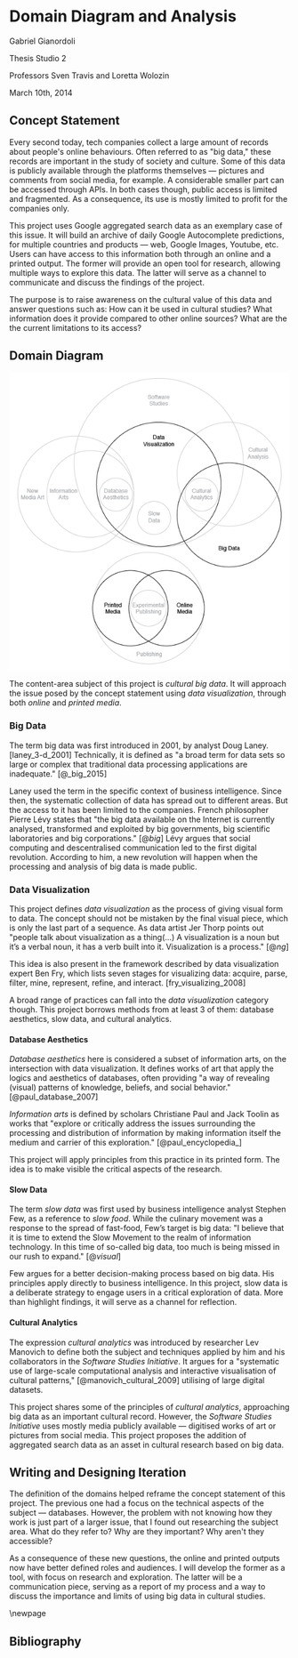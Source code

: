 # Domain Diagram and Analysis

Gabriel Gianordoli

Thesis Studio 2

Professors Sven Travis and Loretta Wolozin

March 10th, 2014


## Concept Statement

Every second today, tech companies collect a large amount of records about people's online behaviours. Often referred to as "big data," these records are important in the study of society and culture. Some of this data is publicly available through the platforms themselves — pictures and comments from social media, for example. A considerable smaller part can be accessed through APIs. In both cases though, public access is limited and fragmented. As a consequence, its use is mostly limited to profit for the companies only.

This project uses Google aggregated search data as an exemplary case of this issue. It will build an archive of daily Google Autocomplete predictions, for multiple countries and products — web, Google Images, Youtube, etc. Users can have access to this information both through an online and a printed output. The former will provide an open tool for research, allowing multiple ways to explore this data. The latter will serve as a channel to communicate and discuss the findings of the project.

The purpose is to raise awareness on the cultural value of this data and answer questions such as: How can it be used in cultural studies? What information does it provide compared to other online sources? What are the the current limitations to its access?


## Domain Diagram

![The core domains of this project (in black) and their relation to subsets and larger fields](images/domain_diagram-01.png)


The content-area subject of this project is *cultural big data*. It will approach the issue posed by the concept statement using *data visualization*, through both *online* and *printed media*.


### Big Data

The term big data was first introduced in 2001, by analyst Doug Laney. [laney_3-d_2001] Technically, it is defined as "a broad term for data sets so large or complex that traditional data processing applications are inadequate." [@_big_2015]

Laney used the term in the specific context of business intelligence. Since then, the systematic collection of data has spread out to different areas. But the access to it has been limited to the companies. French philosopher Pierre Lévy states that "the big data available on the Internet is currently analysed, transformed and exploited by big governments, big scientific laboratories and big corporations." [@_big_] Lévy argues that social computing and descentralised communication led to the first digital revolution. According to him, a new revolution will happen when the processing and analysis of big data is made public.


### Data Visualization

This project defines *data visualization* as the process of giving visual form to data. The concept should not be mistaken by the final visual piece, which is only the last part of a sequence. As data artist Jer Thorp points out "people talk about visualization as a thing(...) A visualization is a noun but it’s a verbal noun, it has a verb built into it. Visualization is a process." [@_ng_]

This idea is also present in the framework described by data visualization expert Ben Fry, which lists seven stages for visualizing data: acquire, parse, filter, mine, represent, refine, and interact. [fry_visualizing_2008]

A broad range of practices can fall into the *data visualization* category though. This project borrows methods from at least 3 of them: database aesthetics, slow data, and cultural analytics.


#### Database Aesthetics

*Database aesthetics* here is considered a subset of information arts, on the intersection with data visualization. It defines works of art that apply the logics and aesthetics of databases, often providing "a way of revealing (visual) patterns of knowledge, beliefs, and social behavior." [@paul_database_2007]

*Information arts* is defined by scholars Christiane Paul and Jack Toolin as works that "explore or critically address the issues surrounding the processing and distribution of information by making information itself the medium and carrier of this exploration." [@paul_encyclopedia_]

This project will apply principles from this practice in its printed form. The idea is to make visible the critical aspects of the research.


#### Slow Data

The term *slow data* was first used by business intelligence analyst Stephen Few, as a reference to *slow food*. While the culinary movement was a response to the spread of fast-food, Few’s target is big data: "I believe that it is time to extend the Slow Movement to the realm of information technology. In this time of so-called big data, too much is being missed in our rush to expand." [@_visual_]

Few argues for a better decision-making process based on big data. His principles apply directly to business intelligence. In this project, slow data is a deliberate strategy to engage users in a critical exploration of data. More than highlight findings, it will serve as a channel for reflection.


#### Cultural Analytics

The expression *cultural analytics* was introduced by researcher Lev Manovich to define both the subject and techniques applied by him and his collaborators in the *Software Studies Initiative*. It argues for a "systematic use of large-scale computational analysis and interactive visualisation of cultural patterns," [@manovich_cultural_2009] utilising of large digital datasets.

This project shares some of the principles of *cultural analytics*, approaching big data as an important cultural record. However, the *Software Studies Initiative* uses mostly media publicly available — digitised works of art or pictures from social media. This project proposes the addition of aggregated search data as an asset in cultural research based on big data.


## Writing and Designing Iteration

The definition of the domains helped reframe the concept statement of this project. The previous one had a focus on the technical aspects of the subject — databases. However, the problem with not knowing how they work is just part of a larger issue, that I found out researching the subject area. What do they refer to? Why are they important? Why aren't they accessible?

As a consequence of these new questions, the online and printed outputs now have better defined roles and audiences. I will develop the former as a tool, with focus on research and exploration. The latter will be a communication piece, serving as a report of my process and a way to discuss the importance and limits of using big data in cultural studies.


\newpage


## Bibliography
